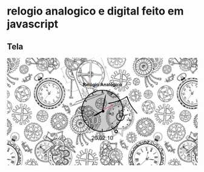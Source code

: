 # relogio analogico e digital feito em javascript

## Tela
![tela](https://github.com/Alexandre-Paulo-Silva/relegio-digital-analogico/blob/main/relogio.png)

